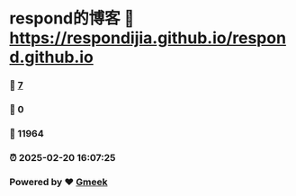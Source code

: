 # respond的博客 :link: https://respondijia.github.io/respond.github.io 
### :page_facing_up: [7](https://respondijia.github.io/respond.github.io/tag.html) 
### :speech_balloon: 0 
### :hibiscus: 11964 
### :alarm_clock: 2025-02-20 16:07:25 
### Powered by :heart: [Gmeek](https://github.com/Meekdai/Gmeek)
